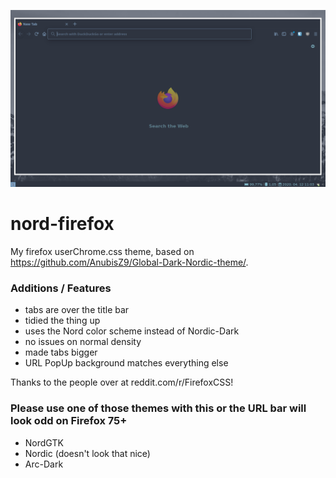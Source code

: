 ![](https://raw.githubusercontent.com/Daaniiieel/nord-firefox/master/ff1.png)
# nord-firefox
My firefox userChrome.css theme, based on https://github.com/AnubisZ9/Global-Dark-Nordic-theme/.

### Additions / Features
* tabs are over the title bar
* tidied the thing up
* uses the Nord color scheme instead of Nordic-Dark
* no issues on normal density
* made tabs bigger
* URL PopUp background matches everything else

Thanks to the people over at reddit.com/r/FirefoxCSS!

### Please use one of those themes with this or the URL bar will look odd on Firefox 75+
* NordGTK
* Nordic (doesn't look that nice)
* Arc-Dark
